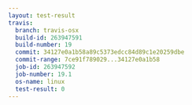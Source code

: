 ```yaml
---
layout: test-result
travis:
  branch: travis-osx
  build-id: 263947591
  build-number: 19
  commit: 34127e0a1b58a89c5373edcc84d89c1e20259dbe
  commit-range: 7ce91f789029...34127e0a1b58
  job-id: 263947592
  job-number: 19.1
  os-name: linux
  test-result: 0
---
```

